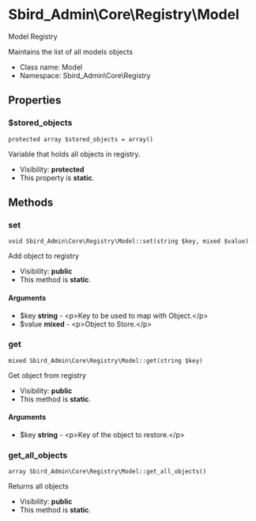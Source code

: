 Sbird_Admin\Core\Registry\Model
===============

Model Registry

Maintains the list of all models objects


* Class name: Model
* Namespace: Sbird_Admin\Core\Registry





Properties
----------


### $stored_objects

    protected array $stored_objects = array()

Variable that holds all objects in registry.



* Visibility: **protected**
* This property is **static**.


Methods
-------


### set

    void Sbird_Admin\Core\Registry\Model::set(string $key, mixed $value)

Add object to registry



* Visibility: **public**
* This method is **static**.


#### Arguments
* $key **string** - &lt;p&gt;Key to be used to map with Object.&lt;/p&gt;
* $value **mixed** - &lt;p&gt;Object to Store.&lt;/p&gt;



### get

    mixed Sbird_Admin\Core\Registry\Model::get(string $key)

Get object from registry



* Visibility: **public**
* This method is **static**.


#### Arguments
* $key **string** - &lt;p&gt;Key of the object to restore.&lt;/p&gt;



### get_all_objects

    array Sbird_Admin\Core\Registry\Model::get_all_objects()

Returns all objects



* Visibility: **public**
* This method is **static**.



